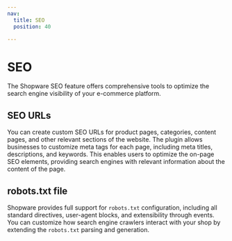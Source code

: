 ```yaml
---
nav:
  title: SEO
  position: 40

---
```


# SEO

The Shopware SEO feature offers comprehensive tools to optimize the search engine visibility of your e-commerce platform.

## SEO URLs

You can create custom SEO URLs for product pages, categories, content pages, and other relevant sections of the website. The plugin allows businesses to customize meta tags for each page, including meta titles, descriptions, and keywords. This enables users to optimize the on-page SEO elements, providing search engines with relevant information about the content of the page.

<PageRef page="add-custom-seo-url" title="Add custom SEO URLs" />

## robots.txt file

Shopware provides full support for `robots.txt` configuration, including all standard directives, user-agent blocks, and extensibility through events. You can customize how search engine crawlers interact with your shop by extending the `robots.txt` parsing and generation.

<PageRef page="extend-robots-txt" title="Extend robots.txt file" />
